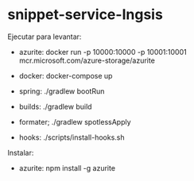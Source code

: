 # snippet-service-Ingsis
Ejecutar para levantar:
- azurite: docker run -p 10000:10000 -p 10001:10001 mcr.microsoft.com/azure-storage/azurite

- docker: docker-compose up 
- spring: ./gradlew bootRun
- builds: ./gradlew build
- formater; ./gradlew spotlessApply
- hooks: ./scripts/install-hooks.sh



Instalar:
- azurite: npm install -g azurite